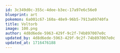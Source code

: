 ```yaml
---
id: 3c349d0c-355c-4dee-b3ec-17a97e6c56e0
blueprint: art
pokemon: 6a001c67-160a-48e9-96b5-7913a09740fa
title: Voltorb
image: 100.png
author: 4d8d6ede-5963-429f-9c2f-74b897007e0c
updated_by: 4d8d6ede-5963-429f-9c2f-74b897007e0c
updated_at: 1716476188
---
```

